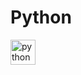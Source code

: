 #  Python 
<img src="https://cdn.jsdelivr.net/gh/devicons/devicon/icons/python/python-original.svg" height="40" width="40" alt="python logo"  />
  
